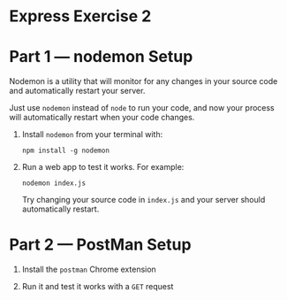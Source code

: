 # Express Exercise 2



# Part 1 — nodemon Setup

Nodemon is a utility that will monitor for any changes in your source code and automatically restart your server. 

Just use ``nodemon`` instead of ``node`` to run your code, and now your process will automatically restart when your code changes. 

1.	Install ``nodemon`` from your terminal with:

	```
	npm install -g nodemon

	```

1.	Run a web app to test it works.  For example:

	```
	nodemon index.js

	```

	Try changing your source code in ``index.js`` and your server should automatically restart.


# Part 2 — PostMan Setup


1.	Install the ``postman`` Chrome extension

1.	Run it and test it works with a ``GET`` request

